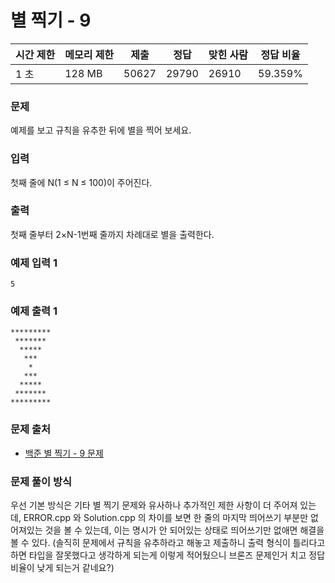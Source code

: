 # 별 찍기 - 9

|시간 제한|	메모리 제한|	제출|	정답|	맞힌 사람|	정답 비율|
|----|--------|------|--------|-----|----------|
|1 초|	128 MB|	50627|	29790|	26910|	59.359%|

### 문제

예제를 보고 규칙을 유추한 뒤에 별을 찍어 보세요.

### 입력

첫째 줄에 N(1 ≤ N ≤ 100)이 주어진다.

### 출력

첫째 줄부터 2×N-1번째 줄까지 차례대로 별을 출력한다.

### 예제 입력 1 

```
5
```

### 예제 출력 1 

```
*********
 *******
  *****
   ***
    *
   ***
  *****
 *******
*********
```

### 문제 출처

- [백준 별 찍기 - 9 문제](https://www.acmicpc.net/problem/2446)

### 문제 풀이 방식

우선 기본 방식은 기타 별 찍기 문제와 유사하나 추가적인 제한 사항이 더 주어져 있는데, ERROR.cpp 와 Solution.cpp 의 차이를 보면 한 줄의 마지막 띄어쓰기 부분만 없어져있는 것을 볼 수 있는데, 이는 명시가 안 되어있는 상태로 띄어쓰기만 없애면 해결을 볼 수 있다. 
(솔직히 문제에서 규칙을 유추하라고 해놓고 제출하니 출력 형식이 틀리다고 하면 타입을 잘못했다고 생각하게 되는게 이렇게 적어뒀으니 브론즈 문제인거 치고 정답 비율이 낮게 되는거 같네요?)
